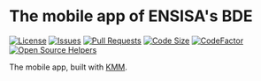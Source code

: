 # The mobile app of ENSISA's BDE

[![License](https://img.shields.io/github/license/bdensisa/app)](LICENSE)
[![Issues](https://img.shields.io/github/issues/bdensisa/app)]()
[![Pull Requests](https://img.shields.io/github/issues-pr/bdensisa/app)]()
[![Code Size](https://img.shields.io/github/languages/code-size/bdensisa/app)]()
[![CodeFactor](https://www.codefactor.io/repository/github/bdensisa/app/badge)](https://www.codefactor.io/repository/github/bdensisa/app)
[![Open Source Helpers](https://www.codetriage.com/bdensisa/app/badges/users.svg)](https://www.codetriage.com/bdensisa/app)

The mobile app, built with [KMM](https://kotlinlang.org/lp/mobile/).
